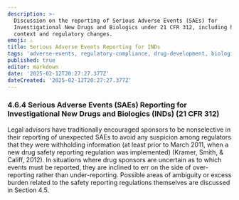 ```yaml
---
description: >-
  Discussion on the reporting of Serious Adverse Events (SAEs) for
  Investigational New Drugs and Biologics under 21 CFR 312, including historical
  context and regulatory changes.
emoji: ⚠️
title: Serious Adverse Events Reporting for INDs
tags: 'adverse-events, regulatory-compliance, drug-development, biologics, INDs'
published: true
editor: markdown
date: '2025-02-12T20:27:27.377Z'
dateCreated: '2025-02-12T20:27:27.377Z'
---
```

### 4.6.4 Serious Adverse Events (SAEs) Reporting for Investigational New Drugs and Biologics (INDs) (21 CFR 312)

Legal advisors have traditionally encouraged sponsors to be nonselective in their reporting of unexpected SAEs to avoid any suspicion among regulators that they were withholding information (at least prior to March 2011, when a new drug safety reporting regulation was implemented) (Kramer, Smith, & Califf, 2012). In situations where drug sponsors are uncertain as to which events must be reported, they are inclined to err on the side of over-reporting rather than under-reporting. Possible areas of ambiguity or excess burden related to the safety reporting regulations themselves are discussed in Section 4.5.


